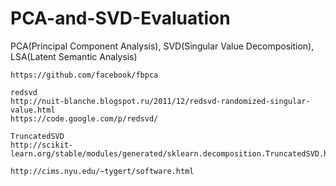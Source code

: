 # PCA-and-SVD-Evaluation
PCA(Principal Component Analysis), SVD(Singular Value Decomposition), LSA(Latent Semantic Analysis)

~~~
https://github.com/facebook/fbpca

redsvd
http://nuit-blanche.blogspot.ru/2011/12/redsvd-randomized-singular-value.html
https://code.google.com/p/redsvd/

TruncatedSVD
http://scikit-learn.org/stable/modules/generated/sklearn.decomposition.TruncatedSVD.html

http://cims.nyu.edu/~tygert/software.html
~~~
